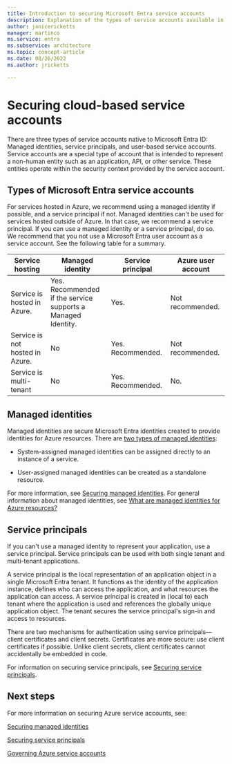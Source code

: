```yaml
---
title: Introduction to securing Microsoft Entra service accounts
description: Explanation of the types of service accounts available in Microsoft Entra ID.
author: janicericketts
manager: martinco
ms.service: entra
ms.subservice: architecture
ms.topic: concept-article
ms.date: 08/26/2022
ms.author: jricketts

---
```

# Securing cloud-based service accounts

There are three types of service accounts native to Microsoft Entra ID: Managed identities, service principals, and user-based service accounts. Service accounts are a special type of account that is intended to represent a non-human entity such as an application, API, or other service. These entities operate within the security context provided by the service account. 

<a name='types-of-azure-active-directory-service-accounts'></a>

## Types of Microsoft Entra service accounts

For services hosted in Azure, we recommend using a managed identity if possible, and a service principal if not. Managed identities can't be used for services hosted outside of Azure. In that case, we recommend a service principal. If you can use a managed identity or a service principal, do so. We recommend that you not use a Microsoft Entra user account as a service account. See the following table for a summary.

| Service hosting| Managed identity| Service principal| Azure user account |
| - | - | - | - |
|Service is hosted in Azure.| Yes. <br>Recommended if the service <br>supports a Managed Identity.| Yes.| Not recommended. |
| Service is not hosted in Azure.| No| Yes. Recommended.| Not recommended. |
| Service is multi-tenant| No| Yes. Recommended.| No. |

## Managed identities

Managed identities are secure Microsoft Entra identities created to provide identities for Azure resources. There are [two types of managed identities](~/identity/managed-identities-azure-resources/overview.md#managed-identity-types): 
 
* System-assigned managed identities can be assigned directly to an instance of a service. 

* User-assigned managed identities can be created as a standalone resource. 

For more information, see [Securing managed identities](service-accounts-managed-identities.md). For general information about managed identities, see [What are managed identities for Azure resources?](~/identity/managed-identities-azure-resources/overview.md)

## Service principals

If you can't use a managed identity to represent your application, use a service principal. Service principals can be used with both single tenant and multi-tenant applications. 

A service principal is the local representation of an application object in a single Microsoft Entra tenant. It functions as the identity of the application instance, defines who can access the application, and what resources the application can access. A service principal is created in (local to) each tenant where the application is used and references the globally unique application object. The tenant secures the service principal's sign-in and access to resources.

There are two mechanisms for authentication using service principals—client certificates and client secrets. Certificates are more secure: use client certificates if possible. Unlike client secrets, client certificates cannot accidentally be embedded in code.

For information on securing service principals, see [Securing service principals](service-accounts-principal.md).
 
## Next steps

For more information on securing Azure service accounts, see:

[Securing managed identities](service-accounts-managed-identities.md)

[Securing service principals](service-accounts-principal.md)

[Governing Azure service accounts](govern-service-accounts.md)
